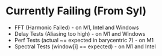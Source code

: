 # Currently Failing (From Syl)
- FFT (Harmonic Failed) - on M1, Intel and Windows
- Delay Tests (Aliasing too high) - on M1 and Windows
- Perf Tests (actual ~= expected in barycentric 7) - on M1 
- Spectral Tests (window[i] == expected) - on M1 and Intel
